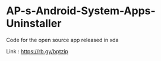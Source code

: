 # AP-s-Android-System-Apps-Uninstaller
Code for the open source app released in xda

Link : https://rb.gy/bptzip
